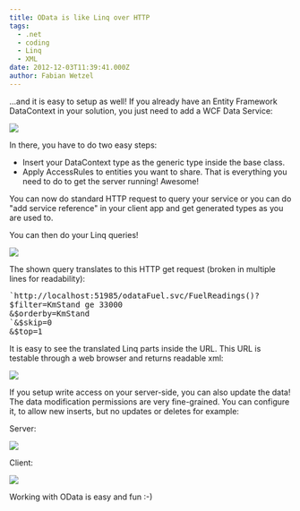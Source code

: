 ```yaml
---
title: OData is like Linq over HTTP
tags:
  - .net
  - coding
  - Linq
  - XML
date: 2012-12-03T11:39:41.000Z
author: Fabian Wetzel
---
```


…and it is easy to setup as well! If you already have an Entity Framework DataContext in your solution, you just need to add a WCF Data Service:

![](120312_0939_ODataislike1.png)

In there, you have to do two easy steps:

*   Insert your DataContext type as the generic type inside the base class.
*   Apply AccessRules to entities you want to share.
That is everything you need to do to get the server running! Awesome!

You can now do standard HTTP request to query your service or you can do "add service reference" in your client app and get generated types as you are used to.

You can then do your Linq queries!

![](120312_0939_ODataislike2.png)

The shown query translates to this HTTP get request (broken in multiple lines for readability):
<pre>`http://localhost:51985/odataFuel.svc/FuelReadings()?
$filter=KmStand ge 33000 
&amp;$orderby=KmStand 
`&amp;$skip=0 
&amp;$top=1</pre>
It is easy to see the translated Linq parts inside the URL. This URL is testable through a web browser and returns readable xml:

![](120312_0939_ODataislike3.png)

If you setup write access on your server-side, you can also update the data! The data modification permissions are very fine-grained. You can configure it, to allow new inserts, but no updates or deletes for example:

Server:

![](120312_0939_ODataislike4.png)

Client:

![](120312_0939_ODataislike5.png)

Working with OData is easy and fun :-)


